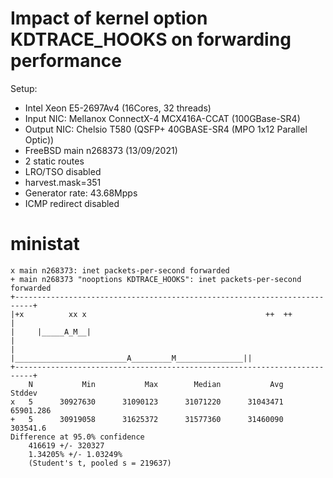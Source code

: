 # Impact of kernel option KDTRACE_HOOKS on forwarding performance

Setup:
  - Intel Xeon E5-2697Av4 (16Cores, 32 threads)
  - Input NIC: Mellanox ConnectX-4 MCX416A-CCAT (100GBase-SR4)
  - Output NIC: Chelsio T580 (QSFP+ 40GBASE-SR4 (MPO 1x12 Parallel Optic))
  - FreeBSD main n268373 (13/09/2021)
  - 2 static routes
  - LRO/TSO disabled
  - harvest.mask=351
  - Generator rate: 43.68Mpps
  - ICMP redirect disabled

# ministat

```
x main n268373: inet packets-per-second forwarded
+ main n268373 "nooptions KDTRACE_HOOKS": inet packets-per-second forwarded
+--------------------------------------------------------------------------+
|+x          xx x                                        ++  ++            |
|     |_____A_M__|                                                         |
|                     |_________________________A_________M_______________||
+--------------------------------------------------------------------------+
    N           Min           Max        Median           Avg        Stddev
x   5      30927630      31090123      31071220      31043471     65901.286
+   5      30919058      31625372      31577360      31460090      303541.6
Difference at 95.0% confidence
	416619 +/- 320327
	1.34205% +/- 1.03249%
	(Student's t, pooled s = 219637)
```
